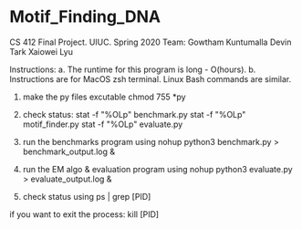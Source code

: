 # Motif_Finding_DNA
CS 412 Final Project. UIUC. Spring 2020
Team:
Gowtham Kuntumalla
Devin Tark
Xaiowei Lyu

Instructions:
a. The runtime for this program is long - O(hours). 
b. Instructions are for MacOS zsh terminal. Linux Bash commands are similar.

1. make the py files excutable
chmod 755 *py 

2. check status:
stat -f "%OLp" benchmark.py
stat -f "%OLp" motif_finder.py
stat -f "%OLp" evaluate.py

3. run the benchmarks program using
nohup python3 benchmark.py > benchmark_output.log &

3. run the EM algo & evaluation program using
nohup python3 evaluate.py > evaluate_output.log &

4. check status using 
ps | grep [PID]

if you want to exit the process:
kill [PID]
